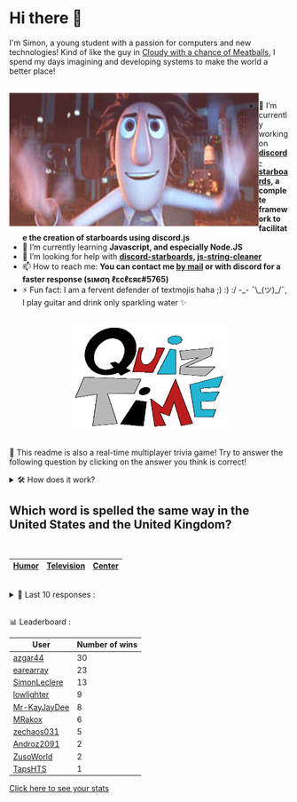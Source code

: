 # Hi there 👋

I'm Simon, a young student with a passion for computers and new technologies!
Kind of like the guy in [Cloudy with a chance of Meatballs](https://www.youtube.com/watch?v=dQw4w9WgXcQ), I spend my days imagining and developing systems to make the world a better place!

<br>

<img width="450" height="240" src="./assets/cloudyWithAChanceOfMeatBalls.gif" align=left>

- 🔭 I’m currently working on **[discord-starboards](https://github.com/SimonLeclere/discord-starboards), a complete framework to facilitate the creation of starboards using discord.js**
- 🌱 I’m currently learning **Javascript, and especially Node.JS**
- 🤔 I’m looking for help with **[discord-starboards](https://github.com/SimonLeclere/discord-starboards), [js-string-cleaner](https://github.com/SimonLeclere/Js-String-Cleaner)**
- 📫 How to reach me: **You can contact me [by mail](mailto:simon-leclere@orange.fr) or with discord for a faster response (sιмση ℓεcℓεяε#5765)**
- ⚡ Fun fact: I am a fervent defender of textmojis haha ;) :) :/ -\_- ¯\\\_(ツ)\_/¯, I play guitar and drink only sparkling water ✨

<br>

<center><img width="280" height="187" src="./assets/quizTime.gif"></center>

<br>

🎲 This readme is also a real-time multiplayer trivia game! Try to answer the following question by clicking on the answer you think is correct!
<details>
  <summary>🛠️ How does it work?</summary>
  Each answer is a link to a pre-filled issue. When you press "Submit new issue", it triggers a Github action workflow that compares your answer with the correct answer, finds a new question and updates the readme.md file. Not bad huh?! This whole process only takes about 20 seconds!
</details>

## Which word is spelled the same way in the United States and the United Kingdom?

<br>

| [Humor](https://github.com/SimonLeclere/SimonLeclere/issues/new?title=quiz%7C4272%7CHumor&body=Just%20click%20'Submit%20new%20issue'.) | [Television](https://github.com/SimonLeclere/SimonLeclere/issues/new?title=quiz%7C4272%7CTelevision&body=Just%20click%20'Submit%20new%20issue'.) | [Center](https://github.com/SimonLeclere/SimonLeclere/issues/new?title=quiz%7C4272%7CCenter&body=Just%20click%20'Submit%20new%20issue'.) |
| - | - | - | 

<br>

<details>
  <summary>📒 Last 10 responses :</summary>

- **Janastinou** answered **pinkie finger** to `The 'Arkansas toothpick' is better known by what name?` (Wrong answer)
- **Janastinou** answered **Für Elise** to `The famed opera “Fidelio” has the same composer as what work?` (Good answer)
- **earearray** answered **Ivana Zelníčková** to `Who was Donald Trump&#039;s first wife?` (Wrong answer)
- **earearray** answered **False** to `In the "Half-Life" series, "H.E.V" stands for "Hazardous Evasiveness Vest"` (Good answer)
- **earearray** answered **Single** to `When referring to cameras, which of these words is part of the acronym DSLR?` (Good answer)
- **earearray** answered **True** to `The HTML5 standard was published in 2014.` (Good answer)
- **earearray** answered **Oyster** to `What is the name of London's electronic public transit pass?` (Good answer)
- **earearray** answered **Sandy's Treedome** to `In "SpongeBob SquarePants", what is the name of Sandy Cheek&#039;s place of residence?` (Wrong answer)
- **SimonLeclere** answered **L.A. Confidential** to `Which of these major Hollywood films was shot in Toronto?` (Wrong answer)
- **SimonLeclere** answered **gaggle** to `What term is used to describe a group of fish?` (Wrong answer)

</details>

<br>

📊 Leaderboard :

| User | Number of wins |
|-|-|
| [azgar44](https://github.com/azgar44) | 30 |
| [earearray](https://github.com/earearray) | 23 |
| [SimonLeclere](https://github.com/SimonLeclere) | 13 |
| [lowlighter](https://github.com/lowlighter) | 9 |
| [Mr-KayJayDee](https://github.com/Mr-KayJayDee) | 8 |
| [MRakox](https://github.com/MRakox) | 6 |
| [zechaos031](https://github.com/zechaos031) | 5 |
| [Androz2091](https://github.com/Androz2091) | 2 |
| [ZusoWorld](https://github.com/ZusoWorld) | 2 |
| [TapsHTS](https://github.com/TapsHTS) | 1 |

[Click here to see your stats](https://github.com/SimonLeclere/SimonLeclere/issues/new?title=MyStats&body=Just%20click%20%27Submit%20new%20issue%27.)